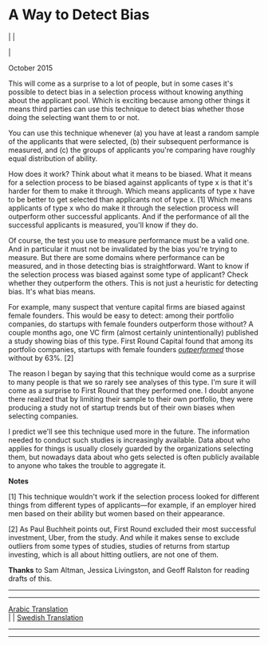 # A Way to Detect Bias

| | [](index.html)  
  
|   
  
October 2015  
  
This will come as a surprise to a lot of people, but in some cases it's possible to detect bias in a selection process without knowing anything about the applicant pool. Which is exciting because among other things it means third parties can use this technique to detect bias whether those doing the selecting want them to or not.  
  
You can use this technique whenever (a) you have at least a random sample of the applicants that were selected, (b) their subsequent performance is measured, and (c) the groups of applicants you're comparing have roughly equal distribution of ability.  
  
How does it work? Think about what it means to be biased. What it means for a selection process to be biased against applicants of type x is that it's harder for them to make it through. Which means applicants of type x have to be better to get selected than applicants not of type x. [1] Which means applicants of type x who do make it through the selection process will outperform other successful applicants. And if the performance of all the successful applicants is measured, you'll know if they do.  
  
Of course, the test you use to measure performance must be a valid one. And in particular it must not be invalidated by the bias you're trying to measure. But there are some domains where performance can be measured, and in those detecting bias is straightforward. Want to know if the selection process was biased against some type of applicant? Check whether they outperform the others. This is not just a heuristic for detecting bias. It's what bias means.  
  
For example, many suspect that venture capital firms are biased against female founders. This would be easy to detect: among their portfolio companies, do startups with female founders outperform those without? A couple months ago, one VC firm (almost certainly unintentionally) published a study showing bias of this type. First Round Capital found that among its portfolio companies, startups with female founders [_outperformed_](http://10years.firstround.com/#one) those without by 63%. [2]  
  
The reason I began by saying that this technique would come as a surprise to many people is that we so rarely see analyses of this type. I'm sure it will come as a surprise to First Round that they performed one. I doubt anyone there realized that by limiting their sample to their own portfolio, they were producing a study not of startup trends but of their own biases when selecting companies.  
  
I predict we'll see this technique used more in the future. The information needed to conduct such studies is increasingly available. Data about who applies for things is usually closely guarded by the organizations selecting them, but nowadays data about who gets selected is often publicly available to anyone who takes the trouble to aggregate it.  
  
  
  
  
  
  
  
**Notes**  
  
[1] This technique wouldn't work if the selection process looked for different things from different types of applicants—for example, if an employer hired men based on their ability but women based on their appearance.  
  
[2] As Paul Buchheit points out, First Round excluded their most successful investment, Uber, from the study. And while it makes sense to exclude outliers from some types of studies, studies of returns from startup investing, which is all about hitting outliers, are not one of them.  
  
**Thanks** to Sam Altman, Jessica Livingston, and Geoff Ralston for reading drafts of this.  
  
  
---  
  
  
---  
[Arabic Translation](https://tldrarabiccontents.blogspot.com/2020/01/blog-post_29.html)  
| | [Swedish Translation](http://www.jensbackbom.se/2020/09/10/ett-satt-att-upptacka-bias/)  
  
  
  
  

* * *  
  
---
